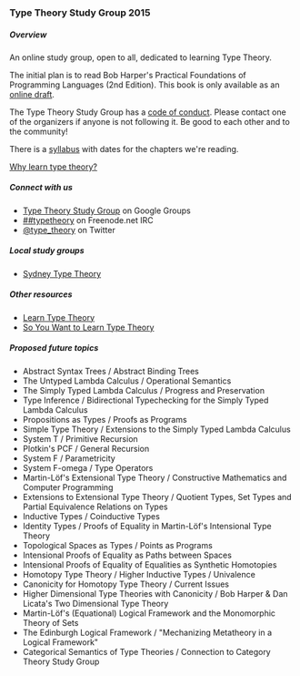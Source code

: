 ### Type Theory Study Group 2015

##### Overview

An online study group, open to all, dedicated to learning Type Theory.

The initial plan is to read Bob Harper's Practical Foundations of Programming Languages (2nd Edition). This book is only available as an [online draft](http://www.cs.cmu.edu/~rwh/plbook/2nded.pdf).

The Type Theory Study Group has a [code of conduct](https://github.com/type-theory/type-theory-study-group-2015/blob/master/code-of-conduct.md). Please contact one of the organizers if anyone is not following it. Be good to each other and to the community!

There is a  [syllabus](https://github.com/type-theory/type-theory-study-group-2015/blob/master/syllabus.md) with dates for the chapters we're reading. 

[Why learn type theory?](why-learn-type-theory.md)

##### Connect with us

  * [Type Theory Study Group](https://groups.google.com/forum/#!forum/type-theory-study-group) on Google Groups
  * [##typetheory](https://www.irccloud.com/#!/ircs://irc.freenode.net:6697/%23%23typetheory) on Freenode.net IRC
  * [@type_theory](https://twitter.com/type_theory) on Twitter

##### Local study groups

* [Sydney Type Theory](http://www.meetup.com/Sydney-Type-Theory/)

##### Other resources

* [Learn Type Theory](https://github.com/type-theory/learn-tt)
* [So You Want to Learn Type Theory](http://purelytheoretical.com/sywtltt.html)

##### Proposed future topics

* Abstract Syntax Trees / Abstract Binding Trees
* The Untyped Lambda Calculus / Operational Semantics
* The Simply Typed Lambda Calculus / Progress and Preservation
* Type Inference / Bidirectional Typechecking for the Simply Typed Lambda Calculus
* Propositions as Types / Proofs as Programs
* Simple Type Theory / Extensions to the Simply Typed Lambda Calculus
* System T / Primitive Recursion
* Plotkin's PCF / General Recursion
* System F / Parametricity
* System F-omega / Type Operators
* Martin-Löf's Extensional Type Theory / Constructive Mathematics and Computer Programming
* Extensions to Extensional Type Theory / Quotient Types, Set Types and Partial Equivalence Relations on Types
* Inductive Types / Coinductive Types
* Identity Types / Proofs of Equality in Martin-Löf's Intensional Type Theory
* Topological Spaces as Types / Points as Programs
* Intensional Proofs of Equality as Paths between Spaces
* Intensional Proofs of Equality of Equalities as Synthetic Homotopies
* Homotopy Type Theory / Higher Inductive Types / Univalence
* Canonicity for Homotopy Type Theory / Current Issues
* Higher Dimensional Type Theories with Canonicity / Bob Harper & Dan Licata's Two Dimensional Type Theory
* Martin-Löf's (Equational) Logical Framework and the Monomorphic Theory of Sets
* The Edinburgh Logical Framework / "Mechanizing Metatheory in a Logical Framework"
* Categorical Semantics of Type Theories / Connection to Category Theory Study Group
